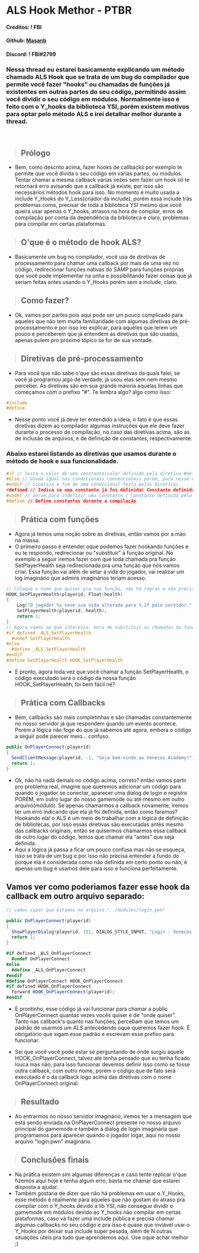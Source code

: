 # ALS Hook Methor - PTBR

#### Creditos: ! FBI
#### Github: [Masanb](https://github.com/Masanb)
#### Discord: ! FBI#2799


 ### Nessa thread eu estarei basicamente explicando um método chamado ALS Hook que se trata de um bug do compilador que permite você fazer "hooks" ou chamadas de funções já existentes em outras partes do seu código, permitindo assim você dividir o seu código em módulos. Normalmente isso é feito com o Y_hooks da biblioteca YSI, porém existem motivos para optar pelo método ALS e irei detalhar melhor durante a thread.
<br>

>## Prólogo

- Bem, como descrito acima, fazer hooks de callbacks por exemplo te permite que você divida o seu código em várias partes, ou módulos. Tentar chamar a mesma callback várias vezes sem fazer um hook só te retornará erro avisando que a callback já existe, por isso são necessários métodos hook para isso. No momento é muito usada a include Y_Hooks do Y_Less(criador da include), porém essa include trás problemas como, precisar de toda a biblioteca YSI mesmo que você queira usar apenas o Y_hooks, atrasos na hora de compilar, erros de compilação por conta da dependência da biblioteca e claro, problemas para compilar em certas plataformas.

>## O'que é o método de hook ALS?

- Basicamente um bug no compilador, você usa de diretivas de processamento para chamar uma callback por mais de uma vez no código, redirecionar funções nativas do SAMP para funções próprias que você pode implementar na unha e possibilitando fazer coisas que já seriam feitas antes usando o Y_Hooks porém sem a include, claro.

>## Como fazer? 

- Ok, vamos por partes pois aqui pode ser um pouco complicado para aqueles que não tem muita familiaridade com algumas diretivas de pré-processamento e por isso irei explicar, para aqueles que lerem um pouco e perceberem que já entendem as diretivas que são usadas, apenas pulem pro próximo tópico se for de sua vontade.

>## Diretivas de pré-processamento

- Para você que não sabe o'que são essas diretivas da quais falei, se você já programou algo de verdade, já usou elas sem nem mesmo perceber. As diretivas são em sua grande maioria aquelas linhas que começamos com o prefixo "#". Te lembra algo? algo como isso:
~~~c
#include
#define
~~~
 
- Nesse ponto você já deve ter entendido a ideia, o fato é que essas diretivas dizem ao compilador algumas instruções que ele deve fazer durante o processo de compilação, no caso das diretivas acima, são as de inclusão de arquivos, e de definição de constantes, respectivamente. 

### Abaixo estarei listando as diretivas que usamos durante o método de hook e sua funcionalidade.
~~~c
#if // Testa o valor de uma constante(valor definido pela diretiva #define)
#else // Usada igual nas condicionais convencionais porém, para nesse caso, se o #if não seja satisfeito
#endif // Sinaliza o fim de uma condicional feita pelas diretivas
#defined // Indica se uma constante já foi definida( Constante definida pela diretiva '#define')
#undef // Serve para indefinir uma constante ( Constante definida pela diretiva '#define')
#define // Define constantes durante a compilação
~~~

> ## Prática com funções

- Agora já temos uma noção sobre as diretivas, então vamos por a mão na massa.
- O primeiro passo é entender oque podemos fazer hookando funções e eu te respondo, redirecionar ou "substituir" a função original. No exemplo a seguir iremos fazer com que toda chamada pra função SetPlayerHealth seja redirecionada pra uma função que nós vamos criar. Essa função vai além de setar a vida do jogador, vai realizar um log imaginário que admins imaginários teriam acesso.

~~~c
// Coloque o nome que quiser pra sua função, não há regras e não precisa colocar o 'HOOK_', fiz apenas por estilo mesmo.
HOOK_SetPlayerHealth(playerid, Float:health)
{
    Log("O jogador %s teve sua vida alterada para %.2f pelo servidor.", Player[playerid][pName], health); // Nossa função de Log imaginária junto a uma variável 'Player[playerid][pName]' que contém o nome do jogador, imaginária.
    SetPlayerHealth(playerid, health);
    return 1;
}
// Agora vamos ao que interessa. Hora de substituir as chamadas da função SetPlayerHealth nativa pela nossa.
#if defined _ALS_SetPlayerHealth
  #undef SetPlayerHealth
#else
  #define _ALS_SetPlayerHealth
#endif
#define SetPlayerHealth HOOK_SetPlayerHealth
~~~

- E pronto, agora toda vez que você chamar a função SetPlayerHealth, o código executado será o código da nossa função HOOK_SetPlayerHealth, foi bem fácil né? 

>## Prática com Callbacks

- Bem, callbacks são mais completinhas e são chamadas constantemente no nosso servidor já que respondem quando um evento acontece. Porém a lógica não foge do que já sabemos até agora, embora o código a seguir pode parecer meio... confuso.

~~~cs
public OnPlayerConnect(playerid)
{
  SendClientMessage(playerid, -1, "Seja bem-vindo ao Venecos Academy!");
  return 1;
}
~~~


- Ok, não há nada demais no código acima, correto? então vamos partir pro problema real, imagine que queremos adicionar um código para quando o jogador se conectar, aparecer uma dialog de login e registro PORÉM, em outro lugar do nosso gamemode ou até mesmo em outro arquivo(módulo). Se apenas chamarmos a callback novamente, iremos ter um erro indicando que ela já foi definida, então como faremos? Hookando ela! o ALS é um meio de trabalhar com a lógica de definição de bibliotecas, por isso essas diretivas são executadas antes mesmo das callbacks originais, então se quisermos chamarmos essa callback de outro lugar do código, temos que chamar ela "antes" que seja definida.  
- Aqui a lógica já passa a ficar um pouco confusa mas não se esqueça, isso se trata de um bug e por isso não precisa entender a fundo do porque ela é considerada como não definida em certo ponto ou não, é apenas um bug e usamos dele para isso e funciona perfeitamente.

## Vamos ver como poderiamos fazer esse hook da callback em outro arquivo separado:
~~~cs
// vamos supor que estamos no arquivo "../modules/login.pwn"

public OnPlayerConnect(playerid)
{
  ShowPlayerDialog(playerid, 101, DIALOG_STYLE_INPUT, "Login - Venecos Academy", "Digite sua senha para logar.", "Logar", "Sair");
  return 1;
}

#if defined _ALS_OnPlayerConnect
  #undef OnPlayerConnect
#else
  #define _ALS_OnPlayerConnect
#endif
#define OnPlayerConnect HOOK_OnPlayerConnect
#if defined HOOK_OnPlayerConnect
  forward HOOK_OnPlayerConnect(playerid);
#endif
~~~

- E prontinho, esse código já vai funcionar para chamar a public OnPlayerConnect quantas vezes vocês quiser e de "onde quiser".  
Tanto nas callback's quanto nas funções, percebam que temos um padrão de usarmos um _ALS_ antecedendo oque queremos fazer hook. É obrigatório que sigam esse padrão e escrevam esse prefixo para funcionar.

- Sei que você você pode estar se perguntando de onde surgiu aquele HOOK_OnPlayerConnect, talvez até tenha pensado que eu tenha ficado louca mas não, para isso funcionar devemos definir isso como se fosse outra callback, com outro nome, porém o código que de fato será executado é o da callback logo acima das diretivas com o nome OnPlayerConnect original.

>## Resultado

- Ao entrarmos  no nosso servidor imaginário, iremos ter a mensagem que está  sendo enviada na OnPlayerConnect presente  no nosso arquivo principal  do gamemode e também a dialog de login imaginária que programamos para aparecer quando o jogador logar, aqui no nosso arquivo "login.pwn" imaginário.

>## Conclusões finais   
 
- Na prática existem sim algumas diferenças e caso tente replicar o'que fizemos aqui hoje e tenha algum erro, basta me chamar que estarei disposta a ajudar.
- Também gostaria de dizer que não há problemas em usar o Y_Hooks, esse método é realmente para aqueles que não gostam do atraso pra compilar com o Y_hooks devido a lib YSI, não consegue dividir o gamemode em módulos devido ao Y_hooks não compilar em certas plataformas, caso vá fazer uma include pública e precisa chamar algumas callbacks no seu código e pra isso é quase que inviável usar o Y_Hooks por deixar sua include super pesada, além de N outras situações úteis pra tudo que aprendemos aqui. Use oque achar melhor ;)
